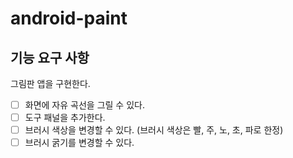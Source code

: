 # android-paint

## 기능 요구 사항
그림판 앱을 구현한다.

- [ ] 화면에 자유 곡선을 그릴 수 있다.
- [ ] 도구 패널을 추가한다.
- [ ] 브러시 색상을 변경할 수 있다. (브러시 색상은 빨, 주, 노, 초, 파로 한정)
- [ ] 브러시 굵기를 변경할 수 있다.